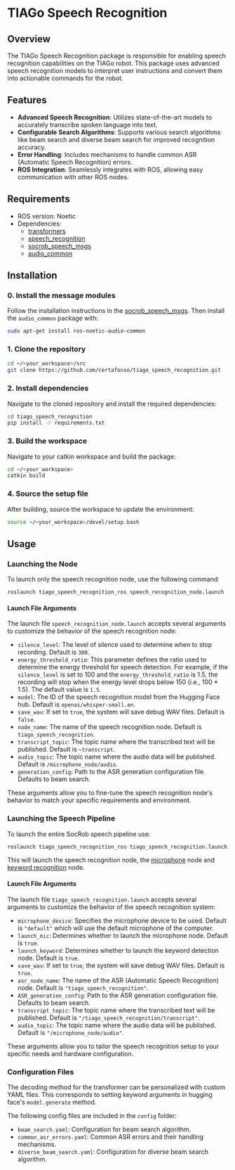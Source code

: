 # TIAGo Speech Recognition

## Overview

The TIAGo Speech Recognition package is responsible for enabling speech recognition capabilities on the TIAGo robot. This package uses advanced speech recognition models to interpret user instructions and convert them into actionable commands for the robot.

## Features
- **Advanced Speech Recognition**: Utilizes state-of-the-art models to accurately transcribe spoken language into text.
- **Configurable Search Algorithms**: Supports various search algorithms like beam search and diverse beam search for improved recognition accuracy.
- **Error Handling**: Includes mechanisms to handle common ASR (Automatic Speech Recognition) errors.
- **ROS Integration**: Seamlessly integrates with ROS, allowing easy communication with other ROS nodes.

## Requirements

- ROS version: Noetic
- Dependencies:
  - [transformers](https://github.com/huggingface/transformers)
  - [speech_recognition](https://pypi.org/project/SpeechRecognition/)
  - [socrob_speech_msgs](https://github.com/socrob/socrob_speech_msgs) 
  - [audio_common](https://wiki.ros.org/audio_common)

## Installation

### 0. Install the message modules
Follow the installation instructions in the [socrob_speech_msgs](https://github.com/socrob/socrob_speech_msgs). Then install the `audio_common` package with:

```bash
sudo apt-get install ros-noetic-audio-common
```

### 1. Clone the repository
```bash
cd ~/<your_workspace>/src
git clone https://github.com/certafonso/tiago_speech_recognition.git
```

### 2. Install dependencies

Navigate to the cloned repository and install the required dependencies:

```bash
cd tiago_speech_recognition
pip install -r requirements.txt
```

### 3. Build the workspace
Navigate to your catkin workspace and build the package:

```bash
cd ~/<your_workspace>
catkin build
```

### 4. Source the setup file
After building, source the workspace to update the environment:

```bash
source ~/<your_workspace>/devel/setup.bash
```

## Usage

### Launching the Node

To launch only the speech recognition node, use the following command:

```bash
roslaunch tiago_speech_recognition_ros speech_recognition_node.launch
```

#### Launch File Arguments

The launch file `speech_recognition_node.launch` accepts several arguments to customize the behavior of the speech recognition node:

- `silence_level`: The level of silence used to determine when to stop recording. Default is `300`.
- `energy_threshold_ratio`: This parameter defines the ratio used to determine the energy threshold for speech detection. For example, if the `silence_level` is set to 100 and the `energy_threshold_ratio` is 1.5, the recording will stop when the energy level drops below 150 (i.e., 100 * 1.5). The default value is `1.5`.
- `model`: The ID of the speech recognition model from the Hugging Face hub. Default is `openai/whisper-small.en`.
- `save_wav`: If set to `true`, the system will save debug WAV files. Default is `false`.
- `node_name`: The name of the speech recognition node. Default is `tiago_speech_recognition`.
- `transcript_topic`: The topic name where the transcribed text will be published. Default is `~transcript`.
- `audio_topic`: The topic name where the audio data will be published. Default is `/microphone_node/audio`.
- `generation_config`: Path to the ASR generation configuration file. Defaults to beam search.

These arguments allow you to fine-tune the speech recognition node's behavior to match your specific requirements and environment.

### Launching the Speech Pipeline

To launch the entire SocRob speech pipeline use:

```bash
roslaunch tiago_speech_recognition_ros tiago_speech_recognition.launch
```

This will launch the speech recognition node, the [microphone](https://github.com/socrob/microphone_node) node and [keyword recognition](https://github.com/socrob/keyword_detection) node.

#### Launch File Arguments

The launch file `tiago_speech_recognition.launch` accepts several arguments to customize the behavior of the speech recognition system:

- `microphone_device`: Specifies the microphone device to be used. Default is `"default"` which will use the default microphone of the computer.
- `launch_mic`: Determines whether to launch the microphone node. Default is `true`.
- `launch_keyword`: Determines whether to launch the keyword detection node. Default is `true`.
- `save_wav`: If set to `true`, the system will save debug WAV files. Default is `true`.
- `asr_node_name`: The name of the ASR (Automatic Speech Recognition) node. Default is `"tiago_speech_recognition"`.
- `ASR_generation_config`: Path to the ASR generation configuration file. Defaults to beam search.
- `transcript_topic`: The topic name where the transcribed text will be published. Default is `"/tiago_speech_recognition/transcript"`.
- `audio_topic`: The topic name where the audio data will be published. Default is `"/microphone_node/audio"`.

These arguments allow you to tailor the speech recognition setup to your specific needs and hardware configuration.

### Configuration Files

The decoding method for the transformer can be personalized with custom YAML files. This corresponds to setting keyword arguments in hugging face's `model.generate` method.

The following config files are included in the `config` folder:

- `beam_search.yaml`: Configuration for beam search algorithm.
- `common_asr_errors.yaml`: Common ASR errors and their handling mechanisms.
- `diverse_beam_search.yaml`: Configuration for diverse beam search algorithm.
